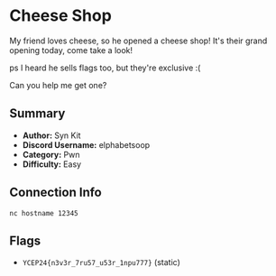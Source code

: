 # Cheese Shop
My friend loves cheese, so he opened a cheese shop! It's their grand opening today, come take a look!

ps I heard he sells flags too, but they're exclusive :(

Can you help me get one?

## Summary
- **Author:** Syn Kit
- **Discord Username:** elphabetsoop 
- **Category:** Pwn
- **Difficulty:** Easy
  
## Connection Info
`nc hostname 12345`

## Flags
- `YCEP24{n3v3r_7ru57_u53r_1npu777}` (static)
